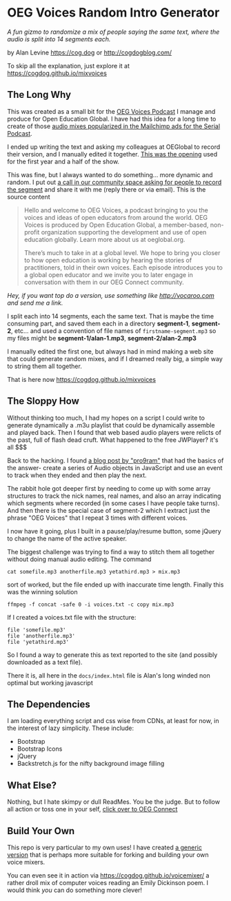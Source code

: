 # OEG Voices Random Intro Generator
*A fun gizmo to randomize a mix of people saying the same text, where the audio is split into 14 segments each.*

by Alan Levine https://cog.dog or http://cogdogblog.com/

To skip all the explanation, just explore it at https://cogdog.github.io/mixvoices


## The Long Why

This was created as a small bit for the [OEG Voices Podcast](https://voices.oeglobal.org/) I manage and produce for Open Education Global. I have had this idea for a long time to create of those [audio mixes popularized in the Mailchimp ads for the Serial Podcast](https://qz.com/298094/how-mailchimps-irresistible-serial-ad-became-the-years-biggest-marketing-win/).

I ended up writing the text and asking my colleagues at OEGlobal to record their version, and I manually edited it together. [This was the opening](https://podcast.oeglobal.org/wp-content/uploads/2020/08/oeg-voices-intro-v2.mp3) used for the first year and a half of the show.

This was fine, but I always wanted to do something... more dynamic and random. I put out [a call in our community space asking for people to record the segment](https://connect.oeglobal.org/t/contribute-your-voice-to-oeg-voices-opening-segment/3213) and share it with me (reply there or via email). This is the source content

> Hello and welcome to OEG Voices, a podcast bringing to you the voices and ideas of open educators from around the world. OEG Voices is produced by Open Education Global, a member-based, non-profit organization supporting the development and use of open education globally. Learn more about us at oeglobal.org.
>
> There’s much to take in at a global level. We hope to bring you closer to how open education is working by hearing the stories of practitioners, told in their own voices. Each episode introduces you to a global open educator and we invite you to later engage in conversation with them in our OEG Connect community.

*Hey, if you want top do a version, use something like http://vocaroo.com and send me a link.*

I split each into 14 segments, each the same text. That is maybe the time consuming part, and saved them each in a directory **segment-1**, **segment-2**, etc... and used a convention of file names of `firstname-segment.mp3` so my files might be  **segment-1/alan-1.mp3**, **segment-2/alan-2.mp3**

I manually edited the first one, but always had in mind making a web site that could generate random mixes, and if I dreamed really big, a simple way to string them all together.

That is here now https://cogdog.github.io/mixvoices

## The Sloppy How

Without thinking too much, I had my hopes on a  script I could write to generate dynamically a .m3u playlist that could be dynamically assemble and played back. Then I found that web based audio players were relicts of the past, full of flash dead cruft. What happened to the free JWPlayer? it's all $$$

Back to the hacking. I found [a blog post by "pro9ram"](https://pro9ram.wordpress.com/2013/02/21/playing-html-5-audio-sequentially-via-javascript/) that had the basics of the answer- create a series of Audio objects in JavaScript and use an event to track when they ended and then play the next.

The rabbit hole got deeper first by needing to come up with some array structures to track the nick names, real names, and also an array indicating which segments where recorded (in some cases I have people take turns). And then there is the special case of segment-2 which I extract just the phrase "OEG Voices" that I repeat 3 times with different voices.

I now have it going, plus I built in a pause/play/resume button, some jQuery to change the name of the active speaker.

The biggest challenge was trying to find a way to stitch them all together without doing manual audio editing. The command

    cat somefile.mp3 anotherfile.mp3 yetathird.mp3 > mix.mp3 
    
sort of worked, but the file ended up with inaccurate time length. Finally this was the winning solution

    ffmpeg -f concat -safe 0 -i voices.txt -c copy mix.mp3
    
If I created a voices.txt file with the structure:

    file 'somefile.mp3'
    file 'anotherfile.mp3'
    file 'yetathird.mp3'
    
So I found a way to generate this as text reported to the site (and possibly downloaded as a text file).

There it is, all here in the `docs/index.html` file is Alan's long winded non optimal but working javascript

## The Dependencies

I am loading everything script and css wise from CDNs, at least for now, in the interest of lazy simplicity. These include:

* Bootstrap
* Bootstrap Icons
* jQuery
* Backstretch.js for the nifty background image filling

## What Else?

Nothing, but I hate skimpy or dull ReadMes. You be the judge. But to follow all action or toss one in your self, [click over to OEG Connect](https://connect.oeglobal.org/t/contribute-your-voice-to-oeg-voices-opening-segment/3213)

## Build Your Own 
This repo is very particular to my own uses! I have created [a generic version](https://github.com/cogdog/voicemixer) that is perhaps more suitable for forking and building your own voice mixers. 

You can even see it in action via https://cogdog.github.io/voicemixer/ a rather droll mix of computer voices reading an Emily Dickinson poem. I would think *you* can do something more clever!






